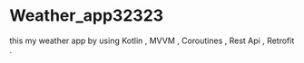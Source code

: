 # Weather_app32323
this my weather app by using Kotlin , MVVM , Coroutines  , Rest Api , Retrofit .
